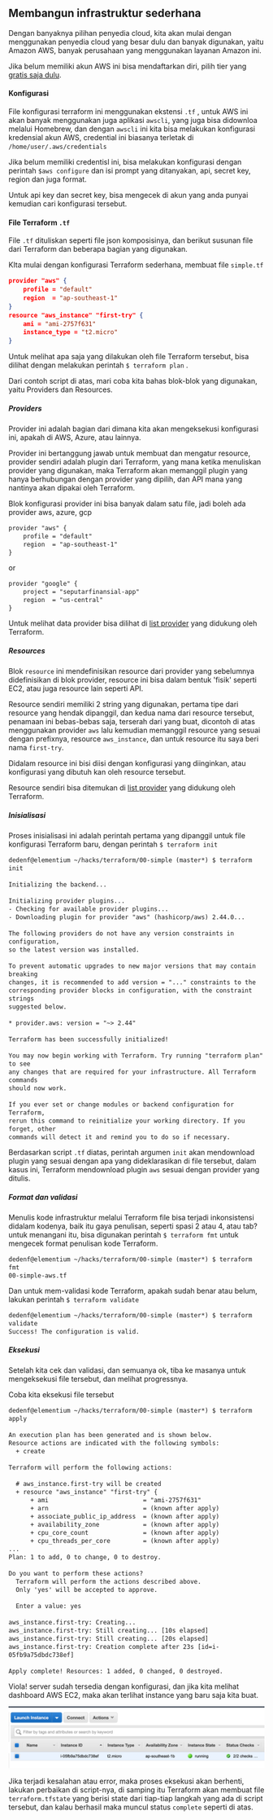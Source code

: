## Membangun infrastruktur sederhana 

Dengan banyaknya pilihan penyedia cloud, kita akan mulai dengan menggunakan penyedia cloud yang besar dulu dan banyak digunakan, yaitu Amazon  AWS, banyak perusahaan yang menggunakan layanan Amazon ini.

Jika belum memiliki akun AWS ini bisa mendaftarkan diri, pilih tier yang [gratis saja dulu](https://aws.amazon.com/free/). 

#### Konfigurasi

File konfigurasi terraform ini menggunakan ekstensi `.tf` , untuk AWS ini akan banyak menggunakan juga aplikasi `awscli`, yang juga bisa didownloa melalui Homebrew, dan dengan `awscli` ini kita bisa melakukan konfigurasi kredensial akun AWS, credential ini biasanya terletak di `/home/user/.aws/credentials`

Jika belum memiliki credentisl ini, bisa melakukan konfigurasi dengan perintah `$aws configure` dan isi prompt yang ditanyakan, api, secret key, region dan juga format.

Untuk api key dan secret key, bisa mengecek di akun yang anda punyai kemudian cari konfigurasi tersebut.



#### File Terraform `.tf`

File `.tf` dituliskan seperti file json komposisinya, dan berikut susunan file dari Terraform dan beberapa bagian yang digunakan.

KIta mulai dengan konfigurasi Terraform sederhana, membuat file `simple.tf`

```json
provider "aws" {
	profile = "default"
	region 	= "ap-southeast-1"
}
resource "aws_instance" "first-try" {
	ami = "ami-2757f631"
	instance_type = "t2.micro"
}
```

Untuk melihat apa saja yang dilakukan oleh file Terraform tersebut, bisa dilihat dengan melakukan perintah `$ terraform plan` .

Dari contoh script di atas, mari coba kita bahas blok-blok yang digunakan, yaitu Providers dan Resources.

##### Providers

Provider ini adalah bagian dari dimana kita akan mengeksekusi konfigurasi ini, apakah di AWS, Azure, atau lainnya.

Provider ini bertanggung jawab untuk membuat dan mengatur resource, provider sendiri adalah plugin dari Terraform, yang mana ketika menuliskan provider yang digunakan, maka Terraform akan memanggil plugin yang hanya berhubungan dengan provider yang dipilih, dan API mana yang nantinya akan dipakai oleh Terraform.

Blok konfigurasi provider ini bisa banyak dalam satu file, jadi boleh ada provider aws, azure, gcp



```
provider "aws" {
	profile = "default"
	region	= "ap-southeast-1"
}
```

or 

```
provider "google" {
	project = "seputarfinansial-app"
	region 	= "us-central"
}
```

Untuk melihat data provider bisa dilihat di [list provider](https://www.terraform.io/docs/providers/index.html) yang didukung oleh Terraform.

##### Resources

Blok `resource` ini mendefinisikan resource dari provider yang sebelumnya didefinisikan di blok provider, resource ini bisa dalam bentuk 'fisik' seperti EC2, atau juga resource lain seperti API.

Resource sendiri memiliki 2 string yang digunakan, pertama tipe dari resource yang hendak dipanggil, dan kedua nama dari resource tersebut, penamaan ini bebas-bebas saja, terserah dari yang buat, dicontoh di atas menggunakan provider `aws` lalu kemudian memanggil resource yang sesuai dengan  prefixnya, resource `aws_instance`, dan  untuk resource itu saya beri nama `first-try`.

Didalam resource ini bisi diisi dengan konfigurasi yang diinginkan, atau konfigurasi yang dibutuh kan oleh resource tersebut.

Resource sendiri bisa ditemukan di [list provider](https://www.terraform.io/docs/providers/index.html) yang didukung oleh Terraform.

##### Inisialisasi

Proses inisialisasi ini adalah perintah pertama yang dipanggil untuk file konfigurasi Terraform baru, dengan perintah `$ terraform init`

```shell
dedenf@elementium ~/hacks/terraform/00-simple (master*) $ terraform init

Initializing the backend...

Initializing provider plugins...
- Checking for available provider plugins...
- Downloading plugin for provider "aws" (hashicorp/aws) 2.44.0...

The following providers do not have any version constraints in configuration,
so the latest version was installed.

To prevent automatic upgrades to new major versions that may contain breaking
changes, it is recommended to add version = "..." constraints to the
corresponding provider blocks in configuration, with the constraint strings
suggested below.

* provider.aws: version = "~> 2.44"

Terraform has been successfully initialized!

You may now begin working with Terraform. Try running "terraform plan" to see
any changes that are required for your infrastructure. All Terraform commands
should now work.

If you ever set or change modules or backend configuration for Terraform,
rerun this command to reinitialize your working directory. If you forget, other
commands will detect it and remind you to do so if necessary.

```

Berdasarkan script `.tf` diatas, perintah argumen `init` akan mendownload plugin yang sesuai dengan apa yang dideklarasikan di file tersebut, dalam kasus ini, Terraform mendownload plugin `aws` sesuai dengan provider yang ditulis.

##### Format dan validasi

Menulis kode infrastruktur melalui Terraform file bisa terjadi inkonsistensi didalam kodenya, baik itu gaya penulisan, seperti spasi 2 atau 4, atau tab? untuk menangani itu, bisa digunakan perintah `$ terraform fmt` untuk mengecek format penulisan kode Terraform.

```shell
dedenf@elementium ~/hacks/terraform/00-simple (master*) $ terraform fmt
00-simple-aws.tf
```

Dan untuk mem-validasi kode Terraform, apakah sudah benar atau belum, lakukan perintah `$ terraform validate`

```shell
dedenf@elementium ~/hacks/terraform/00-simple (master*) $ terraform validate
Success! The configuration is valid.
```

##### Eksekusi

Setelah kita cek dan validasi, dan semuanya ok, tiba ke masanya untuk mengeksekusi file tersebut, dan melihat progressnya.

Coba kita eksekusi file tersebut

```shell
dedenf@elementium ~/hacks/terraform/00-simple (master*) $ terraform apply

An execution plan has been generated and is shown below.
Resource actions are indicated with the following symbols:
  + create

Terraform will perform the following actions:

  # aws_instance.first-try will be created
  + resource "aws_instance" "first-try" {
      + ami                          = "ami-2757f631"
      + arn                          = (known after apply)
      + associate_public_ip_address  = (known after apply)
      + availability_zone            = (known after apply)
      + cpu_core_count               = (known after apply)
      + cpu_threads_per_core         = (known after apply)
...
Plan: 1 to add, 0 to change, 0 to destroy.

Do you want to perform these actions?
  Terraform will perform the actions described above.
  Only 'yes' will be accepted to approve.

  Enter a value: yes

aws_instance.first-try: Creating...
aws_instance.first-try: Still creating... [10s elapsed]
aws_instance.first-try: Still creating... [20s elapsed]
aws_instance.first-try: Creation complete after 23s [id=i-05fb9a75dbdc738ef]

Apply complete! Resources: 1 added, 0 changed, 0 destroyed.

```

Viola! server sudah tersedia dengan konfigurasi, dan jika kita melihat dashboard AWS EC2, maka akan terlihat instance yang baru saja kita buat.

![](images/02-infra-created.png)

Jika terjadi kesalahan atau error, maka proses eksekusi akan berhenti, lakukan perbaikan di script-nya, di samping itu Terraform akan membuat file `terraform.tfstate` yang berisi state dari tiap-tiap langkah yang ada di script tersebut, dan kalau berhasil maka muncul status `complete` seperti di atas.
